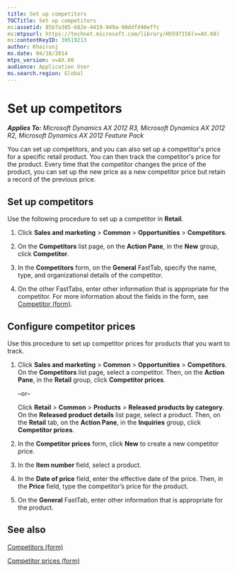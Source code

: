 ```yaml
---
title: Set up competitors
TOCTitle: Set up competitors
ms:assetid: 85b7a305-682e-4419-949a-90ddfd40effc
ms:mtpsurl: https://technet.microsoft.com/library/Hh597156(v=AX.60)
ms:contentKeyID: 39519213
author: Khairunj
ms.date: 04/18/2014
mtps_version: v=AX.60
audience: Application User
ms.search.region: Global
---
```


# Set up competitors 


_**Applies To:** Microsoft Dynamics AX 2012 R3, Microsoft Dynamics AX 2012 R2, Microsoft Dynamics AX 2012 Feature Pack_

You can set up competitors, and you can also set up a competitor's price for a specific retail product. You can then track the competitor's price for the product. Every time that the competitor changes the price of the product, you can set up the new price as a new competitor price but retain a record of the previous price.

## Set up competitors

Use the following procedure to set up a competitor in **Retail**.

1.  Click **Sales and marketing** \> **Common** \> **Opportunities** \> **Competitors**.

2.  On the **Competitors** list page, on the **Action Pane**, in the **New** group, click **Competitor**.

3.  In the **Competitors** form, on the **General** FastTab, specify the name, type, and organizational details of the competitor.

4.  On the other FastTabs, enter other information that is appropriate for the competitor. For more information about the fields in the form, see [Competitor (form)](https://technet.microsoft.com/library/hh242664\(v=ax.60\)).

## Configure competitor prices

Use this procedure to set up competitor prices for products that you want to track.

1.  Click **Sales and marketing** \> **Common** \> **Opportunities** \> **Competitors**. On the **Competitors** list page, select a competitor. Then, on the **Action Pane**, in the **Retail** group, click **Competitor prices**.
    
    –or–
    
    Click **Retail** \> **Common** \> **Products** \> **Released products by category**. On the **Released product details** list page, select a product. Then, on the **Retail** tab, on the **Action Pane**, in the **Inquiries** group, click **Competitor prices**.

2.  In the **Competitor prices** form, click **New** to create a new competitor price.

3.  In the **Item number** field, select a product.

4.  In the **Date of price** field, enter the effective date of the price. Then, in the **Price** field, type the competitor’s price for the product.

5.  On the **General** FastTab, enter other information that is appropriate for the product.

## See also

[Competitors (form)](https://technet.microsoft.com/library/hh597346\(v=ax.60\))

[Competitor prices (form)](https://technet.microsoft.com/library/hh597334\(v=ax.60\))

  


